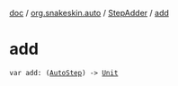 [doc](../../index.md) / [org.snakeskin.auto](../index.md) / [StepAdder](index.md) / [add](./add.md)

# add

`var add: (`[`AutoStep`](../../org.snakeskin.auto.steps/-auto-step/index.md)`) -> `[`Unit`](https://kotlinlang.org/api/latest/jvm/stdlib/kotlin/-unit/index.html)